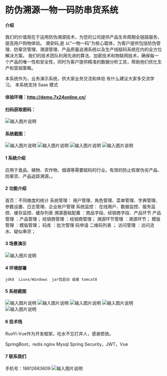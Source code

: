 # 防伪溯源一物一码防串货系统

#### 介绍
我们的价值观在于运用防伪溯源技术，为您的公司提供产品生命周期全链路服务，提高用户购物体验。
溯安码,是 以“一物一码”为核心载体，为客户提供包括防伪管理、防窜货管理、溯源管理、产品质量追溯系统以及生产线赋码系统在内的全方位解决方案。 我们的技术团队利用先进的算法、加密技术和物联网技术，确保每一个产品的唯一性和安全性，同时为客户提供精准的数据分析工具，帮助他们优化生产和营销策略。


本系统作为，业务演示系统，供大家业务交流和体验
有什么建议大家多交流学习。
本系统支持 Saas 模式 


#### 体验环境：http://demo.7x24online.cn/
#### 扫码获取密码：
![输入图片说明](%E5%BE%AE%E4%BF%A1%E5%9B%BE%E7%89%87_20240828141325.png)
#### 系统截图：
![输入图片说明](%E5%BE%AE%E4%BF%A1%E6%88%AA%E5%9B%BE_20240814212245.png)
![输入图片说明](%E5%BE%AE%E4%BF%A1%E6%88%AA%E5%9B%BE_20240814212311.png)
![输入图片说明](%E5%BE%AE%E4%BF%A1%E6%88%AA%E5%9B%BE_20240814212331.png)
![输入图片说明](%E5%BE%AE%E4%BF%A1%E6%88%AA%E5%9B%BE_20240814212403.png)

#### 1 系统介绍
  应用于食品、植物、农作物、烟酒等需要赋码的行业。有效的防止假冒伪劣产品、防窜货、产品追踪溯源。。

#### 2 功能介绍
首页：不同维度的统计
系统管理：  用户管理、角色管理、菜单管理、字典管理、参数设置、日志管理、企业账户管理
系统监控：  在线用户、数据监控、服务监控、缓存监控、缓存列表
溯源基础配置 ：商品字段、经销商字段、产品环节
产品管理 ：产品管理；
经销商管理 ：经销商管理；
溯源环节管理 ：溯源环节；
模版管理 ：模版管理；
码库 ：批次管理 码申请  二维码列表 ；
访问管理 ：访问流水、疑似串货；


#### 3 场景演示
![输入图片说明](%E5%BE%AE%E4%BF%A1%E6%88%AA%E5%9B%BE_20240814212245.png)


#### 4 环境部署

    jdk8  Liunx/Windows  jar包启动 或者 tomcat8



#### 5 系统截图
![输入图片说明](%E5%BE%AE%E4%BF%A1%E5%9B%BE%E7%89%87_20240816163137.png)
![输入图片说明](%E5%BE%AE%E4%BF%A1%E5%9B%BE%E7%89%87_20240828141537.png)
![输入图片说明](%E5%BE%AE%E4%BF%A1%E5%9B%BE%E7%89%87_20240816155352.png)
![输入图片说明](%E5%BE%AE%E4%BF%A1%E5%9B%BE%E7%89%87_20240828142046.png)
![输入图片说明](%E5%BE%AE%E4%BF%A1%E5%9B%BE%E7%89%87_20240816161838.png)

#### 6 技术栈

RuoYi-Vue作为开发框架，吃水不忘打井人，感谢若依。

SpringBoot，redis nginx Mysql Spring Security，JWT，Vue 



#### 7 联系我们
手机号：18812683609
![输入图片说明](%E5%BE%AE%E4%BF%A1%E5%9B%BE%E7%89%87_20240828135629.jpg)
